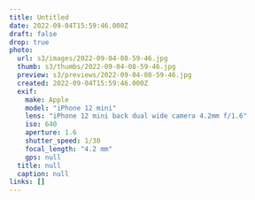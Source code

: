 ```yaml
---
title: Untitled
date: 2022-09-04T15:59:46.000Z
draft: false
drop: true
photo:
  url: s3/images/2022-09-04-08-59-46.jpg
  thumb: s3/thumbs/2022-09-04-08-59-46.jpg
  preview: s3/previews/2022-09-04-08-59-46.jpg
  created: 2022-09-04T15:59:46.000Z
  exif:
    make: Apple
    model: "iPhone 12 mini"
    lens: "iPhone 12 mini back dual wide camera 4.2mm f/1.6"
    iso: 640
    aperture: 1.6
    shutter_speed: 1/30
    focal_length: "4.2 mm"
    gps: null
  title: null
  caption: null
links: []
---
```

